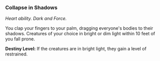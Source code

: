 ### Collapse in Shadows

_Heart ability. Dark and Force._

You clap your fingers to your palm, dragging everyone's bodies to their shadows. Creatures of your choice in bright or dim light within 10 feet of you fall prone.

**Destiny Level:**
If the creatures are in bright light, they gain a level of restrained.
